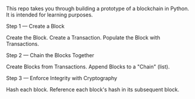 This repo takes you through building a prototype of a blockchain in Python. It is intended for learning purposes.

Step 1 — Create a Block

Create the Block.
Create a Transaction.
Populate the Block with Transactions.

Step 2 — Chain the Blocks Together

Create Blocks from Transactions.
Append Blocks to a "Chain" (list).

Step 3 — Enforce Integrity with Cryptography

Hash each block.
Reference each block's hash in its subsequent block.
